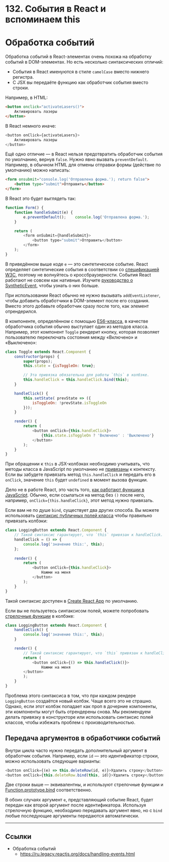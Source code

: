 # 132. События в React и вспоминаем this

# Обработка событий

Обработка событий в React-элементах очень похожа на обработку событий в DOM-элементах. Но есть несколько синтаксических отличий:

- События в React именуются в стиле `camelCase` вместо нижнего регистра.
- С JSX вы передаёте функцию как обработчик события вместо строки.

Например, в HTML:
```html
<button onclick="activateLasers()">
	Активировать лазеры
</button>
```
В React немного иначе:
```javascript
<button onClick={activateLasers}>
	Активировать лазеры
</button>
```
Ещё одно отличие — в React нельзя предотвратить обработчик события по умолчанию, вернув `false`. Нужно явно вызвать `preventDefault`. Например, в обычном HTML для отмены отправки формы (действие по умолчанию) можно написать:
```html
<form onsubmit="console.log('Отправлена форма.'); return false">
	<button type="submit">Отправить</button>
</form>
```
В React это будет выглядеть так:
```javascript
function Form() {
	function handleSubmit(e) {
		e.preventDefault();    console.log('Отправлена форма.');
	}

	return (
		<form onSubmit={handleSubmit}>
			<button type="submit">Отправить</button>
		</form>
	);
}
```
В приведённом выше коде `e` — это синтетическое событие. React определяет синтетические события в соответствии со [спецификацией W3C](https://www.w3.org/TR/DOM-Level-3-Events/), поэтому не волнуйтесь о кроссбраузерности. События React работают не совсем как нативные. Изучите [руководство о SyntheticEvent](https://ru.legacy.reactjs.org/docs/events.html), чтобы узнать о них больше.

При использовании React обычно не нужно вызывать `addEventListener`, чтобы добавить обработчики в DOM-элемент после его создания. Вместо этого добавьте обработчик сразу после того, как элемент отрендерился.

В компоненте, определённом с помощью [ES6-класса](https://developer.mozilla.org/ru/docs/Web/JavaScript/Reference/Classes), в качестве обработчика события обычно выступает один из методов класса. Например, этот компонент `Toggle` рендерит кнопку, которая позволяет пользователю переключать состояния между «Включено» и «Выключено»:
```javascript
class Toggle extends React.Component {
	constructor(props) {
		super(props);
		this.state = {isToggleOn: true};

		// Эта привязка обязательна для работы `this` в колбэке.
		this.handleClick = this.handleClick.bind(this);  
	}

	handleClick() {
		this.setState( prevState => ({
			isToggleOn: !prevState.isToggleOn
		}));
	}

	render() {
		return (
			<button onClick={this.handleClick}>
				{this.state.isToggleOn ? 'Включено' : 'Выключено'}
			</button>
		);
	}
}
```
При обращении к `this` в JSX-колбэках необходимо учитывать, что методы класса в JavaScript по умолчанию не [привязаны](https://developer.mozilla.org/ru/docs/Web/JavaScript/Reference/Global_Objects/Function/bind) к контексту. Если вы забудете привязать метод `this.handleClick` и передать его в `onClick`, значение `this` будет `undefined` в момент вызова функции.

Дело не в работе React, это часть того, [как работают функции в JavaScript](https://www.smashingmagazine.com/2014/01/understanding-javascript-function-prototype-bind/). Обычно, если ссылаться на метод без `()` после него, например, `onClick={this.handleClick}`, этот метод нужно привязать.

Если вам не по душе `bind`, существует два других способа. Вы можете использовать [синтаксис публичных полей класса](https://developer.mozilla.org/ru/docs/Web/JavaScript/Reference/Classes/Public_class_fields#публичные_поля_экземпляра) чтобы правильно привязать колбэки:
```javascript
class LoggingButton extends React.Component {
	// Такой синтаксис гарантирует, что `this` привязан к handleClick.  
	handleClick = () => {
		console.log('значение this:', this);
	};
	
	render() {
		return (
			<button onClick={this.handleClick}>
				Нажми на меня
			</button>
		);
	}
}
```
Такой синтаксис доступен в [Create React App](https://github.com/facebookincubator/create-react-app) по умолчанию.

Если вы не пользуетесь синтаксисом полей, можете попробовать [стрелочные функции](https://developer.mozilla.org/ru/docs/Web/JavaScript/Reference/Functions/Arrow_functions) в колбэке:
```javascript
class LoggingButton extends React.Component {
	handleClick() {
		console.log('значение this:', this);
	}

	render() {
		// Такой синтаксис гарантирует, что `this` привязан к handleClick.
		return (
			<button onClick={() => this.handleClick()}>
				Нажми на меня
		</button>
		);
	}
}
```
Проблема этого синтаксиса в том, что при каждом рендере `LoggingButton` создаётся новый колбэк. Чаще всего это не страшно. Однако, если этот колбэк попадает как проп в дочерние компоненты, эти компоненты могут быть отрендерены снова. Мы рекомендуем делать привязку в конструкторе или использовать синтаксис полей классов, чтобы избежать проблем с производительностью.

## Передача аргументов в обработчики событий

Внутри цикла часто нужно передать дополнительный аргумент в обработчик события. Например, если `id` — это идентификатор строки, можно использовать следующие варианты:
```javascript
<button onClick={(e) => this.deleteRow(id, e)}>Удалить строку</button>
<button onClick={this.deleteRow.bind(this, id)}>Удалить строку</button>
```
Две строки выше — эквивалентны, и используют стрелочные функции и [Function.prototype.bind](https://developer.mozilla.org/ru/docs/Web/JavaScript/Reference/Global_Objects/Function/bind) соответственно.

В обоих случаях аргумент `e`, представляющий событие React, будет передан как второй аргумент после идентификатора. Используя стрелочную функцию, необходимо передавать аргумент явно, но с `bind` любые последующие аргументы передаются автоматически.


---

## Ссылки

- Обработка событий
	- https://ru.legacy.reactjs.org/docs/handling-events.html
